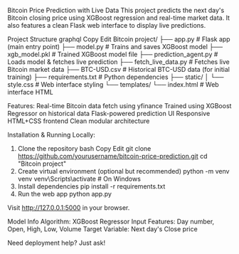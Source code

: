 Bitcoin Price Prediction with Live Data
This project predicts the next day's Bitcoin closing price using XGBoost regression and real-time market data. It also features a clean Flask web interface to display live predictions.

Project Structure
graphql
Copy
Edit
Bitcoin project/
├── app.py                   # Flask app (main entry point)
├── model.py                 # Trains and saves XGBoost model
├── xgb_model.pkl            # Trained XGBoost model file
├── prediction_agent.py      # Loads model & fetches live prediction
├── fetch_live_data.py       # Fetches live Bitcoin market data
├── BTC-USD.csv              # Historical BTC-USD data (for initial training)
├── requirements.txt         # Python dependencies
├── static/
│   └── style.css            # Web interface styling
└── templates/
    └── index.html           # Web interface HTML

    
 Features:
Real-time Bitcoin data fetch using yfinance
Trained using XGBoost Regressor on historical data
Flask-powered prediction UI
Responsive HTML+CSS frontend
Clean modular architecture

Installation & Running Locally: 
1. Clone the repository
bash
Copy
Edit
git clone https://github.com/yourusername/bitcoin-price-prediction.git
cd "Bitcoin project"
2. Create virtual environment (optional but recommended)
     python -m venv venv
     venv\Scripts\activate    # On Windows
3. Install dependencies
     pip install -r requirements.txt
4. Run the web app
     python app.py
   
Visit http://127.0.0.1:5000 in your browser.

 Model Info
Algorithm: XGBoost Regressor
Input Features: Day number, Open, High, Low, Volume
Target Variable: Next day's Close price

Need deployment help? Just ask!
